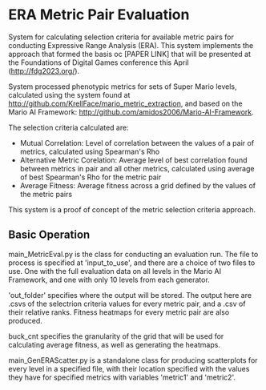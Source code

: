 # ERA Metric Pair Evaluation

System for calculating selection criteria for available metric pairs for conducting Expressive Range Analysis (ERA). This system implements the approach that formed the basis oc [PAPER LINK] that will be presented at the Foundations of Digital Games conference this April (http://fdg2023.org/). 

System processed phenotypic metrics for sets of Super Mario levels, calculated using the system found at http://github.com/KrellFace/mario_metric_extraction, and based on the Mario AI Framework: http://github.com/amidos2006/Mario-AI-Framework. 

The selection criteria calculated are:

* Mutual Correlation: Level of correlation between the values of a pair of metrics, calculated using Spearman's Rho
* Alternative Metric Corelation: Average level of best correlation found between metrics in pair and all other metrics, calculated using average of best Spearman's Rho for the metric pair
* Average Fitness: Average fitness across a grid defined by the values of the metric pairs

This system is a proof of concept of the metric selection criteria approach.

## Basic Operation

main_MetricEval.py is the class for conducting an evaluation run. The file to process is specified at 'input_to_use', and there are a choice of two files to use. One with the full evaluation data on all levels in the Mario AI Framework, and one with only 10 levels from each generator.

'out_folder' specifies where the output will be stored. The output here are .csvs of the selectrion criteria values for every metric pair, and a .csv of their relative ranks. Fitness heatmaps for every metric pair are also produced.

buck_cnt specifies the granularity of the grid that will be used for calculating average fitness, as well as generating the heatmaps.

main_GenERAScatter.py is a standalone class for producing scatterplots for every level in a specified file, with their location specified with the values they have for specified metrics with variables 'metric1' and 'metric2'.

